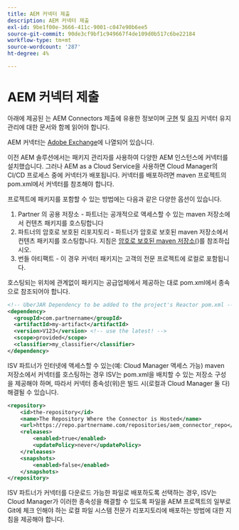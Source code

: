 ```yaml
---
title: AEM 커넥터 제출
description: AEM 커넥터 제출
exl-id: 9be1f00e-3666-411c-9001-c047e90b6ee5
source-git-commit: 90de3cf9bf1c949667f4de109d0b517c6be22184
workflow-type: tm+mt
source-wordcount: '287'
ht-degree: 4%

---
```


AEM 커넥터 제출
===========================

아래에 제공된 는 AEM Connectors 제출에 유용한 정보이며 [구현](implement.md) 및 [유지](maintain.md) 커넥터 유지 관리에 대한 문서와 함께 읽어야 합니다.

AEM 커넥터는 [Adobe Exchange](https://partners.adobe.com/exchangeprogram/experiencecloud)에 나열되어 있습니다.

이전 AEM 솔루션에서는 패키지 관리자를 사용하여 다양한 AEM 인스턴스에 커넥터를 설치했습니다. 그러나 AEM as a Cloud Service을 사용하면 Cloud Manager의 CI/CD 프로세스 중에 커넥터가 배포됩니다. 커넥터를 배포하려면 maven 프로젝트의 pom.xml에서 커넥터를 참조해야 합니다.

프로젝트에 패키지를 포함할 수 있는 방법에는 다음과 같은 다양한 옵션이 있습니다.

1. Partner 의 공용 저장소 - 파트너는 공개적으로 액세스할 수 있는 maven 저장소에서 컨텐츠 패키지를 호스팅합니다
1. 파트너의 암호로 보호된 리포지토리 - 파트너가 암호로 보호된 maven 저장소에서 컨텐츠 패키지를 호스팅합니다. 지침은 [암호로 보호된 maven 저장소(](/help/onboarding/getting-access-to-aem-in-cloud/setting-up-project.md#password-protected-maven-repositories))를 참조하십시오.
1. 번들 아티팩트 - 이 경우 커넥터 패키지는 고객의 전문 프로젝트에 로컬로 포함됩니다.

호스팅되는 위치에 관계없이 패키지는 공급업체에서 제공하는 대로 pom.xml에서 종속으로 참조되어야 합니다.

```xml
<!-- UberJAR Dependency to be added to the project's Reactor pom.xml -->
<dependency>
  <groupId>com.partnername</groupId>
  <artifactId>my-artifact</artifactId>
  <version>V123</version> <!-- use the latest! -->
  <scope>provided</scope>
  <classifier>my_classifier</classifier>
</dependency>
```

ISV 파트너가 인터넷에 액세스할 수 있는(예: Cloud Manager 액세스 가능) maven 저장소에서 커넥터를 호스팅하는 경우 ISV는 pom.xml을 배치할 수 있는 저장소 구성을 제공해야 하며, 따라서 커넥터 종속성(위)은 빌드 시(로컬과 Cloud Manager 둘 다) 해결될 수 있습니다.

```xml
<repository>
    <id>the-repository</id>
    <name>The Repository Where the Connector is Hosted</name>
    <url>https://repo.partnername.com/repositories/aem_connector_repo</url>
    <releases>
        <enabled>true</enabled>
        <updatePolicy>never</updatePolicy>
    </releases>
    <snapshots>
        <enabled>false</enabled>
    </snapshots>
</repository>
```

ISV 파트너가 커넥터를 다운로드 가능한 파일로 배포하도록 선택하는 경우, ISV는 Cloud Manager가 이러한 종속성을 해결할 수 있도록 파일을 AEM 프로젝트의 일부로 Git에 체크 인해야 하는 로컬 파일 시스템 전문가 리포지토리에 배포하는 방법에 대한 지침을 제공해야 합니다.
